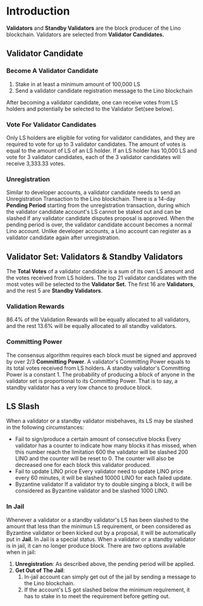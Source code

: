 # Introduction

**Validators** and **Standby Validators** are the block producer of the Lino blockchain. Validators are selected from **Validator Candidates.**

## Validator Candidate

### Become A Validator Candidate

1. Stake in at least a minimum amount of 100,000 LS
2. Send a validator candidate registration message to the Lino blockchain

After becoming a validator candidate, one can receive votes from LS holders and potentially be selected to the Validator Set(see below).

### Vote For Validator Candidates

Only LS holders are eligible for voting for validator candidates, and they are required to vote for up to 3 validator candidates. The amount of votes is equal to the amount of LS of an LS holder. If an LS holder has 10,000 LS and vote for 3 validator candidates, each of the 3 validator candidates will receive 3,333.33 votes.

### Unregistration

Similar to developer accounts, a validator candidate needs to send an Unregistration Transaction to the Lino blockchain. There is a 14-day **Pending Period** starting from the unregistration transaction, during which the validator candidate account's LS cannot be staked out and  can be slashed if any validator candidate disputes proposal is approved. When the pending period is over, the validator candidate account becomes a normal Lino account. Unlike developer accounts, a Lino account can register as a validator candidate again after unregistration.

## Validator Set: Validators & Standby Validators

The **Total Votes** of a validator candidate is a sum of its own LS amount and the votes received from LS holders. The top 21 validator candidates with the most votes will be selected to the **Validator Set.** The first 16 are **Validators**, and the rest 5 are **Standby Validators**.

### Validation Rewards

86.4% of the Validation Rewards will be equally allocated to all validators, and the rest 13.6% will be equally allocated to all standby validators.

### Committing Power

The consensus algorithm requires each block must be signed and approved by over 2/3 **Committing Power**. A validator's Committing Power equals to its total votes received from LS holders. A standby validator's Committing Power is a constant 1. The probability of producing a block of anyone in the validator set is proportional to its Committing Power. That is to say, a standby validator has a very low chance to produce block.

## LS Slash

When a validator or a standby validator misbehaves, its LS may be slashed in the following circumstances:

- Fail to sign/produce a certain amount of consecutive blocks
    Every validator has a counter to indicate how many blocks it has missed, when this number
    reach the limitation 600 the validator will be slashed 200 LINO and the counter will be
    reset to 0. The counter will also be decreased one for each block this validator produced. 
- Fail to update LINO price
    Every validator need to update LINO price every 60 minutes, it will be slashed 10000 LINO
    for each failed update.
- Byzantine validator
    If a validator try to double singing a block, it will be considered as Byzantine validator
    and be slashed 1000 LINO.


### In Jail

Whenever a validator or a standby validator's LS has been slashed to the amount that less than the minimun LS requirement, or been considered as Byzantine validator or been kicked out by a proposal, it will be automatically put in **Jail.** In Jail is a special status. When a validator or a standby validator is in jail, it can no longer produce block. There are two options available when in jail:

1. **Unregistration**: As described above, the pending period will be applied.
2. **Get Out of The Jail**:
    1. In-jail account can simply get out of the jail by sending a message to the Lino blockchain.
    2. If the account's LS got slashed below the minimum requirement, it has to stake in to meet the requirement before getting out.
